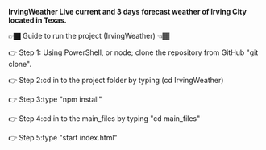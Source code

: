 **IrvingWeather
Live current and 3 days forecast weather of Irving City located in Texas.**

👉🏿 Guide to run the project (IrvingWeather) 👈🏾

👉 Step 1: Using PowerShell, or node; clone the repository from GitHub "git clone".

👉 Step 2:cd in to the project folder by typing (cd IrvingWeather) 

👉 Step 3:type "npm install"

👉 Step 4:cd in to the main_files by typing "cd main_files"

👉 Step 5:type "start index.html"


